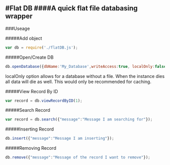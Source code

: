 #Flat DB
####A quick flat file databasing wrapper 
------


###Useage 


#####Add object
```javascript
var db = require('./flatDB.js');
```


#####Open/Create DB
```javascript
db.openDatabase({dbName:'My_Database',writeAccess:true, localOnly:false});
```
localOnly option allows for a database without a file. When the instance dies all data will die as well. This would only be recommended for caching.

#####View Record By ID
```javascript
var record = db.viewRecordByID(1);
```

#####Search Record
```javascript
var record = db.search({"message":"Message I am searching for"});
```


#####Inserting Record
```javascript
db.insert({"message":"Message I am inserting"});
```


#####Removing Record
```javascript
db.remove({"message":"Message of the record I want to remove"});
```



